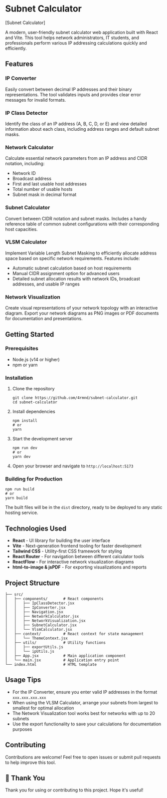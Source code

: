 # Subnet Calculator

[Subnet Calculator]

A modern, user-friendly subnet calculator web application built with React and Vite. This tool helps network administrators, IT students, and professionals perform various IP addressing calculations quickly and efficiently.

## Features

### IP Converter
Easily convert between decimal IP addresses and their binary representations. The tool validates inputs and provides clear error messages for invalid formats.

### IP Class Detector
Identify the class of an IP address (A, B, C, D, or E) and view detailed information about each class, including address ranges and default subnet masks.

### Network Calculator
Calculate essential network parameters from an IP address and CIDR notation, including:
- Network ID
- Broadcast address
- First and last usable host addresses
- Total number of usable hosts
- Subnet mask in decimal format

### Subnet Calculator
Convert between CIDR notation and subnet masks. Includes a handy reference table of common subnet configurations with their corresponding host capacities.

### VLSM Calculator
Implement Variable Length Subnet Masking to efficiently allocate address space based on specific network requirements. Features include:
- Automatic subnet calculation based on host requirements
- Manual CIDR assignment option for advanced users
- Detailed subnet allocation results with network IDs, broadcast addresses, and usable IP ranges

### Network Visualization
Create visual representations of your network topology with an interactive diagram. Export your network diagrams as PNG images or PDF documents for documentation and presentations.

## Getting Started

### Prerequisites
- Node.js (v14 or higher)
- npm or yarn

### Installation

1. Clone the repository
   ```
   git clone https://github.com/4rmnd/subnet-calculator.git
   cd subnet-calculator
   ```

2. Install dependencies
   ```
   npm install
   # or
   yarn
   ```

3. Start the development server
   ```
   npm run dev
   # or
   yarn dev
   ```

4. Open your browser and navigate to `http://localhost:5173`

### Building for Production

```
npm run build
# or
yarn build
```

The built files will be in the `dist` directory, ready to be deployed to any static hosting service.

## Technologies Used

- **React** - UI library for building the user interface
- **Vite** - Next-generation frontend tooling for faster development
- **Tailwind CSS** - Utility-first CSS framework for styling
- **React Router** - For navigation between different calculator tools
- **ReactFlow** - For interactive network visualization diagrams
- **html-to-image & jsPDF** - For exporting visualizations and reports

## Project Structure

```
├── src/
│   ├── components/       # React components
│   │   ├── IpClassDetector.jsx
│   │   ├── IpConverter.jsx
│   │   ├── Navigation.jsx
│   │   ├── NetworkCalculator.jsx
│   │   ├── NetworkVisualization.jsx
│   │   ├── SubnetCalculator.jsx
│   │   └── VlsmCalculator.jsx
│   ├── context/          # React context for state management
│   │   └── ThemeContext.jsx
│   ├── utils/            # Utility functions
│   │   ├── exportUtils.js
│   │   └── ipUtils.js
│   ├── App.jsx           # Main application component
│   └── main.jsx          # Application entry point
└── index.html            # HTML template
```

## Usage Tips

- For the IP Converter, ensure you enter valid IP addresses in the format `xxx.xxx.xxx.xxx`
- When using the VLSM Calculator, arrange your subnets from largest to smallest for optimal allocation
- The Network Visualization tool works best for networks with up to 20 subnets
- Use the export functionality to save your calculations for documentation purposes

## Contributing

Contributions are welcome! Feel free to open issues or submit pull requests to help improve this tool.

## 🙏 Thank You

Thank you for using or contributing to this project. Hope it's useful!

